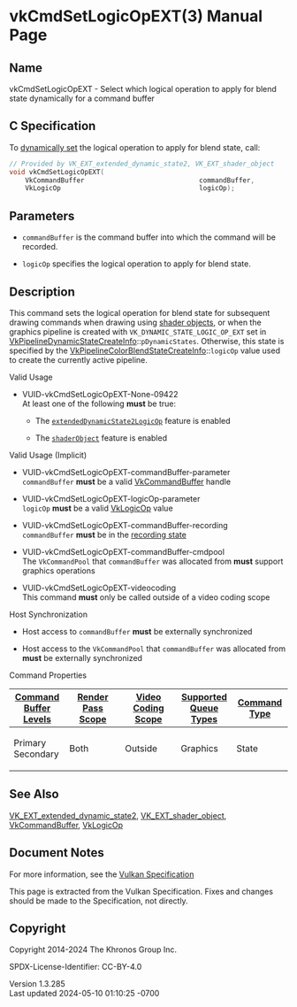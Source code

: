 # vkCmdSetLogicOpEXT(3) Manual Page

## Name

vkCmdSetLogicOpEXT - Select which logical operation to apply for blend
state dynamically for a command buffer



## <a href="#_c_specification" class="anchor"></a>C Specification

To <a
href="https://registry.khronos.org/vulkan/specs/1.3-extensions/html/vkspec.html#pipelines-dynamic-state"
target="_blank" rel="noopener">dynamically set</a> the logical operation
to apply for blend state, call:

``` c
// Provided by VK_EXT_extended_dynamic_state2, VK_EXT_shader_object
void vkCmdSetLogicOpEXT(
    VkCommandBuffer                             commandBuffer,
    VkLogicOp                                   logicOp);
```

## <a href="#_parameters" class="anchor"></a>Parameters

- `commandBuffer` is the command buffer into which the command will be
  recorded.

- `logicOp` specifies the logical operation to apply for blend state.

## <a href="#_description" class="anchor"></a>Description

This command sets the logical operation for blend state for subsequent
drawing commands when drawing using <a
href="https://registry.khronos.org/vulkan/specs/1.3-extensions/html/vkspec.html#shaders-objects"
target="_blank" rel="noopener">shader objects</a>, or when the graphics
pipeline is created with `VK_DYNAMIC_STATE_LOGIC_OP_EXT` set in
[VkPipelineDynamicStateCreateInfo](https://registry.khronos.org/vulkan/specs/1.3-extensions/man/html/VkPipelineDynamicStateCreateInfo.html)::`pDynamicStates`.
Otherwise, this state is specified by the
[VkPipelineColorBlendStateCreateInfo](https://registry.khronos.org/vulkan/specs/1.3-extensions/man/html/VkPipelineColorBlendStateCreateInfo.html)::`logicOp`
value used to create the currently active pipeline.

Valid Usage

- <a href="#VUID-vkCmdSetLogicOpEXT-None-09422"
  id="VUID-vkCmdSetLogicOpEXT-None-09422"></a>
  VUID-vkCmdSetLogicOpEXT-None-09422  
  At least one of the following **must** be true:

  - The
    [`extendedDynamicState2LogicOp`](#features-extendedDynamicState2LogicOp)
    feature is enabled

  - The [`shaderObject`](#features-shaderObject) feature is enabled

Valid Usage (Implicit)

- <a href="#VUID-vkCmdSetLogicOpEXT-commandBuffer-parameter"
  id="VUID-vkCmdSetLogicOpEXT-commandBuffer-parameter"></a>
  VUID-vkCmdSetLogicOpEXT-commandBuffer-parameter  
  `commandBuffer` **must** be a valid
  [VkCommandBuffer](https://registry.khronos.org/vulkan/specs/1.3-extensions/man/html/VkCommandBuffer.html) handle

- <a href="#VUID-vkCmdSetLogicOpEXT-logicOp-parameter"
  id="VUID-vkCmdSetLogicOpEXT-logicOp-parameter"></a>
  VUID-vkCmdSetLogicOpEXT-logicOp-parameter  
  `logicOp` **must** be a valid [VkLogicOp](https://registry.khronos.org/vulkan/specs/1.3-extensions/man/html/VkLogicOp.html) value

- <a href="#VUID-vkCmdSetLogicOpEXT-commandBuffer-recording"
  id="VUID-vkCmdSetLogicOpEXT-commandBuffer-recording"></a>
  VUID-vkCmdSetLogicOpEXT-commandBuffer-recording  
  `commandBuffer` **must** be in the [recording
  state](#commandbuffers-lifecycle)

- <a href="#VUID-vkCmdSetLogicOpEXT-commandBuffer-cmdpool"
  id="VUID-vkCmdSetLogicOpEXT-commandBuffer-cmdpool"></a>
  VUID-vkCmdSetLogicOpEXT-commandBuffer-cmdpool  
  The `VkCommandPool` that `commandBuffer` was allocated from **must**
  support graphics operations

- <a href="#VUID-vkCmdSetLogicOpEXT-videocoding"
  id="VUID-vkCmdSetLogicOpEXT-videocoding"></a>
  VUID-vkCmdSetLogicOpEXT-videocoding  
  This command **must** only be called outside of a video coding scope

Host Synchronization

- Host access to `commandBuffer` **must** be externally synchronized

- Host access to the `VkCommandPool` that `commandBuffer` was allocated
  from **must** be externally synchronized

Command Properties

<table class="tableblock frame-all grid-all stretch">
<colgroup>
<col style="width: 20%" />
<col style="width: 20%" />
<col style="width: 20%" />
<col style="width: 20%" />
<col style="width: 20%" />
</colgroup>
<thead>
<tr class="header">
<th class="tableblock halign-left valign-top"><a
href="#VkCommandBufferLevel">Command Buffer Levels</a></th>
<th class="tableblock halign-left valign-top"><a
href="#vkCmdBeginRenderPass">Render Pass Scope</a></th>
<th class="tableblock halign-left valign-top"><a
href="#vkCmdBeginVideoCodingKHR">Video Coding Scope</a></th>
<th class="tableblock halign-left valign-top"><a
href="#VkQueueFlagBits">Supported Queue Types</a></th>
<th class="tableblock halign-left valign-top"><a
href="#fundamentals-queueoperation-command-types">Command Type</a></th>
</tr>
</thead>
<tbody>
<tr class="odd">
<td class="tableblock halign-left valign-top"><p>Primary<br />
Secondary</p></td>
<td class="tableblock halign-left valign-top"><p>Both</p></td>
<td class="tableblock halign-left valign-top"><p>Outside</p></td>
<td class="tableblock halign-left valign-top"><p>Graphics</p></td>
<td class="tableblock halign-left valign-top"><p>State</p></td>
</tr>
</tbody>
</table>

## <a href="#_see_also" class="anchor"></a>See Also

[VK_EXT_extended_dynamic_state2](https://registry.khronos.org/vulkan/specs/1.3-extensions/man/html/VK_EXT_extended_dynamic_state2.html),
[VK_EXT_shader_object](https://registry.khronos.org/vulkan/specs/1.3-extensions/man/html/VK_EXT_shader_object.html),
[VkCommandBuffer](https://registry.khronos.org/vulkan/specs/1.3-extensions/man/html/VkCommandBuffer.html), [VkLogicOp](https://registry.khronos.org/vulkan/specs/1.3-extensions/man/html/VkLogicOp.html)

## <a href="#_document_notes" class="anchor"></a>Document Notes

For more information, see the <a
href="https://registry.khronos.org/vulkan/specs/1.3-extensions/html/vkspec.html#vkCmdSetLogicOpEXT"
target="_blank" rel="noopener">Vulkan Specification</a>

This page is extracted from the Vulkan Specification. Fixes and changes
should be made to the Specification, not directly.

## <a href="#_copyright" class="anchor"></a>Copyright

Copyright 2014-2024 The Khronos Group Inc.

SPDX-License-Identifier: CC-BY-4.0

Version 1.3.285  
Last updated 2024-05-10 01:10:25 -0700
